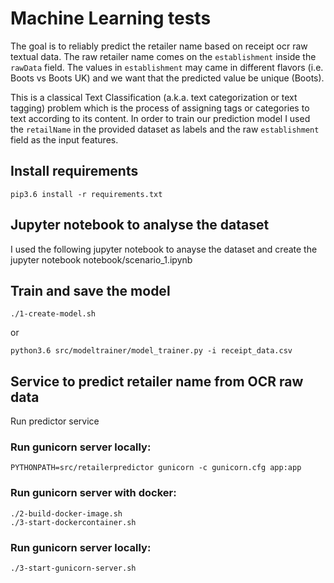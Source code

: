 # Machine Learning tests

The goal is to reliably predict the retailer name based on receipt ocr raw textual data. 
The raw retailer name comes on the `establishment` inside the `rawData` field. 
The values in `establishment` may came in different flavors (i.e. Boots vs Boots UK) and we want that the predicted value be unique (Boots).

This is a classical Text Classification (a.k.a. text categorization or text tagging) problem which is the process of assigning tags or categories to text according to its content.
In order to train our prediction model I used the `retailName` in the provided dataset as labels and the raw `establishment` field as the input features.

## Install requirements

    pip3.6 install -r requirements.txt 

## Jupyter notebook to analyse the dataset

I used the following jupyter notebook to anayse the dataset and create the
    jupyter notebook notebook/scenario_1.ipynb

## Train and save the model

    ./1-create-model.sh
or

    python3.6 src/modeltrainer/model_trainer.py -i receipt_data.csv 

## Service to predict retailer name from OCR raw data

   Run predictor service

### Run gunicorn server locally:
    PYTHONPATH=src/retailerpredictor gunicorn -c gunicorn.cfg app:app 
    

### Run gunicorn server with docker:
    ./2-build-docker-image.sh
    ./3-start-dockercontainer.sh
 

### Run gunicorn server locally:
    ./3-start-gunicorn-server.sh
 
   
